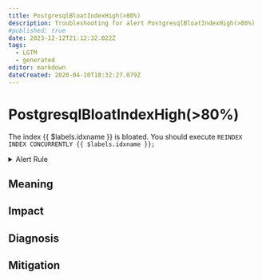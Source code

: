 ```yaml
---
title: PostgresqlBloatIndexHigh(>80%)
description: Troubleshooting for alert PostgresqlBloatIndexHigh(>80%)
#published: true
date: 2023-12-12T21:12:32.022Z
tags: 
  - LGTM
  - generated
editor: markdown
dateCreated: 2020-04-10T18:32:27.079Z
---
```


# PostgresqlBloatIndexHigh(>80%)

The index {{ $labels.idxname }} is bloated. You should execute `REINDEX INDEX CONCURRENTLY {{ $labels.idxname }};`

<details>
  <summary>Alert Rule</summary>

{{% rule "postgresql/postgres-exporter.yml" "PostgresqlBloatIndexHigh(>80%)" %}}

{{% comment %}}

```yaml
alert: PostgresqlBloatIndexHigh(>80%)
expr: pg_bloat_btree_bloat_pct > 80 and on (idxname) (pg_bloat_btree_real_size > 100000000)
for: 1h
labels:
    severity: warning
annotations:
    summary: Postgresql bloat index high (> 80%) (instance {{ $labels.instance }})
    description: |-
        The index {{ $labels.idxname }} is bloated. You should execute `REINDEX INDEX CONCURRENTLY {{ $labels.idxname }};`
          VALUE = {{ $value }}
          LABELS = {{ $labels }}
    runbook: https://github.com/srerun/prometheus-alerts/blob/main/content/runbooks/postgres-exporter/PostgresqlBloatIndexHigh(>80%).md

```

{{% /comment %}}

</details>


## Meaning
[//]: # "Short paragraph that explains what the alert means"


## Impact
[//]: # "What could / will happen if the alert is not addressed"



## Diagnosis
[//]: # "Steps to take to identify the cause of the problem"



## Mitigation
[//]: # "The steps necessary to resolve the alert"
